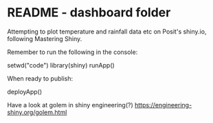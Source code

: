 # README  - dashboard folder

Attempting to plot temperature and rainfall data etc on Posit's shiny.io, 
following Mastering Shiny.

Remember to run the following in the console: 

setwd("code") 
library(shiny)
runApp()

When ready to publish: 

deployApp()

Have a look at golem in shiny engineering(?) 
https://engineering-shiny.org/golem.html 